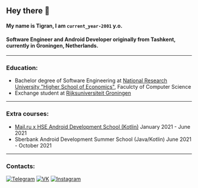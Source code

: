 ## Hey there 👋


#### My name is Tigran, I am `current_year-2001` y.o. 

#### Software Engineer and Android Developer originally from Tashkent, currently in Groningen, Netherlands.

---

### Education:
- Bachelor degree of Software Engineering at [National Research University "Higher School of Economics"](https://www.hse.ru/en/), Faculcty of Computer Science
- Exchange student at [Rijksuniversiteit Groningen](https://www.rug.nl/)

---

### Extra courses:
- [Mail.ru x HSE Android Development School (Kotlin)](https://mailcourses.ru/curriculum/certificates/download/1814/a0796a13-68dd-4977-b0e9-cea39cf6a053/) January 2021 - June 2021
- Sberbank Android Development Summer School (Java/Kotlin) June 2021 - October 2021

---

### Contacts:
[![Telegram](https://img.shields.io/badge/telegram-1DA1F2?logo=telegram&style=for-the-badge&logoColor=fff)](https://t.me/Tigran_K)
[![VK](https://img.shields.io/badge/VK-4b74a2?logo=vk&style=for-the-badge&logoColor=fff)](https://vk.com/k_tigran)
[![Instagram](https://img.shields.io/badge/Instagram-fd5342?logo=instagram&style=for-the-badge&logoColor=fff)](https://www.instagram.com/toto1love)
